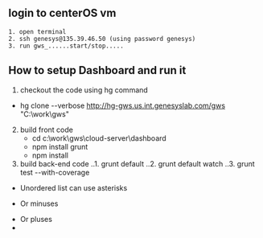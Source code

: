 
## login to centerOS vm
	1. open terminal
	2. ssh genesys@135.39.46.50	(using password genesys)
	3. run gws_......start/stop.....
	
## How to setup Dashboard and run it
1. checkout the code using hg command
* hg clone --verbose http://hg-gws.us.int.genesyslab.com/gws "C:\work\gws"
2. build front code
	- cd c:\work\gws\cloud-server\dashboard
	- npm install grunt
	- npm install
3. build back-end code
..1. grunt default
..2. grunt default watch
..3. grunt test --with-coverage
	
  

* Unordered list can use asterisks
- Or minuses
+ Or pluses
+ 
